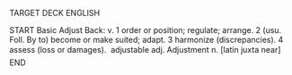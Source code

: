 TARGET DECK
ENGLISH

START
Basic
Adjust
Back: v. 1 order or position; regulate; arrange. 2 (usu. Foll. By to) become or make suited; adapt. 3 harmonize (discrepancies). 4 assess (loss or damages).  adjustable adj. Adjustment n. [latin juxta near]
END

